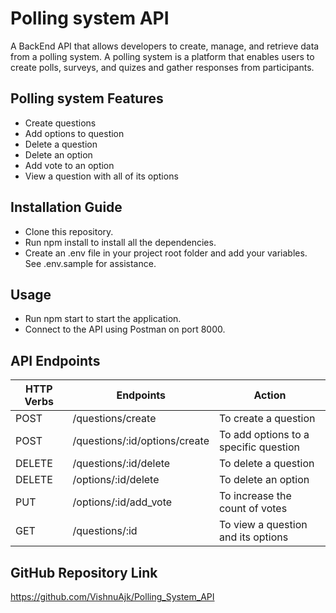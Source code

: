 # Polling system API

A BackEnd API that allows developers to create, manage, and retrieve data from a polling system. A polling system is a platform that enables users to create polls, surveys, and quizes and gather responses from participants.

## Polling system Features

- Create questions
- Add options to question
- Delete a question
- Delete an option
- Add vote to an option
- View a question with all of its options

## Installation Guide

- Clone this repository.
- Run npm install to install all the dependencies.
- Create an .env file in your project root folder and add your variables. See .env.sample for assistance.

## Usage

- Run npm start to start the application.
- Connect to the API using Postman on port 8000.

## API Endpoints

| HTTP Verbs | Endpoints                     | Action                                |
| ---------- | ----------------------------- | ------------------------------------- |
| POST       | /questions/create             | To create a question                  |
| POST       | /questions/:id/options/create | To add options to a specific question |
| DELETE     | /questions/:id/delete         | To delete a question                  |
| DELETE     | /options/:id/delete           | To delete an option                   |
| PUT        | /options/:id/add_vote         | To increase the count of votes        |
| GET        | /questions/:id                | To view a question and its options    |

## GitHub Repository Link
https://github.com/VishnuAjk/Polling_System_API
